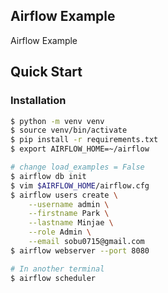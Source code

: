 ## Airflow Example
Airflow Example

## Quick Start

### Installation

```bash
$ python -m venv venv
$ source venv/bin/activate
$ pip install -r requirements.txt
$ export AIRFLOW_HOME=~/airflow

# change load_examples = False
$ airflow db init
$ vim $AIRFLOW_HOME/airflow.cfg
$ airflow users create \
    --username admin \
    --firstname Park \
    --lastname Minjae \
    --role Admin \
    --email sobu0715@gmail.com
$ airflow webserver --port 8080

# In another terminal
$ airflow scheduler
```